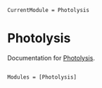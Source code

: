 ```@meta
CurrentModule = Photolysis
```

# Photolysis

Documentation for [Photolysis](https://github.com/john-waczak/Photolysis.jl).

```@index
```

```@autodocs
Modules = [Photolysis]
```
